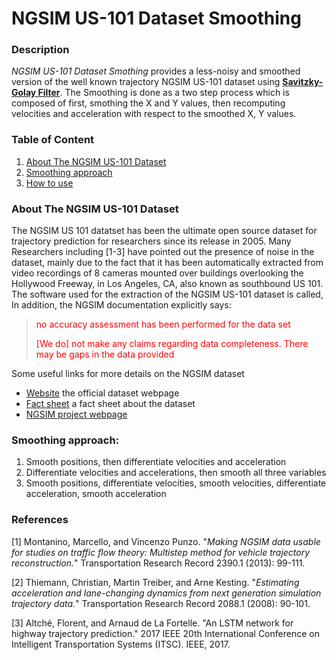 # NGSIM US-101 Dataset Smoothing

### Description

*NGSIM US-101 Dataset Smothing* provides a less-noisy and smoothed version of the well known trajectory NGSIM US-101 dataset using **[Savitzky-Golay Filter](https://docs.scipy.org/doc/scipy-0.16.1/reference/generated/scipy.signal.savgol_filter.html)**. The Smoothing is done as a two step process which is composed of first, smothing the X and Y values, then recomputing velocities and acceleration with respect to the smoothed X, Y values.

### Table of Content

1. [About The NGSIM US-101 Dataset]()
2. [Smoothing approach]()
3. [How to use]() 


### About The NGSIM US-101 Dataset
The NGSIM US 101 datatset has been the ultimate open source dataset for trajectory prediction for researchers since its release in 2005. Many Researchers including [1-3] have pointed out the presence of noise in the dataset, mainly due to the fact that it has been automatically extracted from video recordings of 8 cameras mounted over buildings overlooking the Hollywood Freeway, in Los Angeles, CA, also known as southbound US 101. The software used for the extraction of the NGSIM US-101 dataset is called, In addition, the NGSIM documentation explicitly says: 

> <span style="color:red"> no accuracy assessment has been performed for the data set
> 
> <span style="color:red">[We do] not make any claims regarding data completeness. There
may be gaps in the data provided </span>

Some useful links for more details on the NGSIM dataset 
* [Website]() the official dataset webpage
* [Fact sheet]() a fact sheet about the dataset
* [NGSIM project webpage]()



### Smoothing approach:
1.	Smooth positions, then differentiate velocities and acceleration
2.	Differentiate velocities and accelerations, then smooth all three variables
3.	Smooth positions, differentiate velocities, smooth velocities, differentiate acceleration, smooth acceleration


### References
[1] Montanino, Marcello, and Vincenzo Punzo. "*Making NGSIM data usable for studies on traffic flow theory: Multistep method for vehicle trajectory reconstruction.*" Transportation Research Record 2390.1 (2013): 99-111.

[2] Thiemann, Christian, Martin Treiber, and Arne Kesting. "*Estimating acceleration and lane-changing dynamics from next generation simulation trajectory data.*" Transportation Research Record 2088.1 (2008): 90-101.

[3] Altché, Florent, and Arnaud de La Fortelle. "An LSTM network for highway trajectory prediction." 2017 IEEE 20th International Conference on Intelligent Transportation Systems (ITSC). IEEE, 2017.
